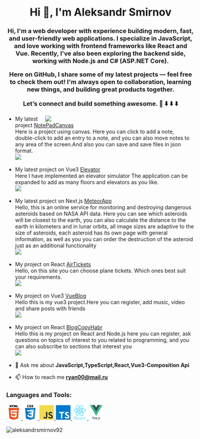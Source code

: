 <h1 align="center">Hi 👋, I'm Aleksandr Smirnov</h1>
<h3 align="center">Hi, I'm a web developer with experience building modern, fast, and user-friendly web applications.
I specialize in JavaScript, and love working with frontend frameworks like React and Vue. Recently, I've also been exploring the backend side, working with Node.js and C# (ASP.NET Core).

Here on GitHub, I share some of my latest projects — feel free to check them out!
I'm always open to collaboration, learning new things, and building great products together.

Let’s connect and build something awesome. 🚀 &#11015;&#65039; &#11015;&#65039; &#11015;&#65039;  </h3> 


<img align="right" width="400" src="https://miro.medium.com/v2/resize:fit:640/1*-tOldEbfjijxn9VqZeULqg.gif"/>

- My latest project  [NotePadCanvas](https://github.com/AleksandrSmirnov92/notepad-canvas) <br/> Here is a project using canvas. Here you can click to add a note, double-click to add an entry to a note, and you can also move notes to any area of ​​the screen.And also you can save and save files in json format. <br/>
  <img width="200" src="https://github.com/AleksandrSmirnov92/notepad-canvas/assets/83553039/6afbed1d-2d24-4fe8-bae1-f149cac437ac">
- My latest project on Vue3 [Elevator](https://github.com/AleksandrSmirnov92/elevatorTestProjectVue)<br/> Here I have implemented an elevator simulator The application can be expanded to add as many floors and elevators as you like. <br/>
  <img width="200" src="https://github.com/AleksandrSmirnov92/elevatorTestProjectVue/assets/83553039/ba5756db-2137-4e91-87a6-30c17645d1ca">

- My latest project on Next.js [MeteorApp](https://github.com/AleksandrSmirnov92/meteorApp) <br/> Hello, this is an online service for monitoring and destroying dangerous asteroids based on NASA API data. Here you can see which asteroids will be closest to the earth, you can also calculate the distance to the earth in kilometers and in lunar orbits, all image sizes are adaptive to the size of asteroids, each asteroid has its own page with general information, as well as you you can order the destruction of the asteroid just as an additional functionality <br/>
  <img width="200" src="https://github.com/AleksandrSmirnov92/meteorApp/assets/83553039/e79b6324-31fe-4171-8f94-f347110f0a0d">

- My project on React [AirTickets](https://github.com/AleksandrSmirnov92/airTicketsProject) <br/> Hello, on this site you can choose plane tickets. Which ones best suit your requirements. <br/>
  <img width="200" src="https://github.com/AleksandrSmirnov92/airTicketsProject/assets/83553039/94f286de-a13d-4442-a2c5-c902b2d46e92">

- My project on Vue3 [VueBlog](https://github.com/AleksandrSmirnov92/VueBlog) <br/> Hello this is my vue3 project.Here you can register, add music, video and share posts with friends <br/>
  <img width="200" src="https://github.com/AleksandrSmirnov92/VueBlog/assets/83553039/f148e422-5855-4554-8118-a8a8b3b78350">

- My project on React [BlogCopyHabr](https://github.com/AleksandrSmirnov92/BlogCopyHabr) <br/> Hello this is my project on React and Node.js
here you can register, ask questions on topics of interest to you related to programming, and you can also subscribe to sections that interest you <br/>
  <img width="200" src="https://github.com/AleksandrSmirnov92/VueBlog/assets/83553039/a28d7661-04d5-46fd-b44f-7c47ff61f1a1">

- 💬 Ask me about **JavaScript,TypeScript,React,Vue3-Composition Api**

- 📫 How to reach me **ryan00@mail.ru**

<h3 align="left">Languages and Tools:</h3>
<p align="left">  <a href="https://www.w3.org/html/" target="_blank" rel="noreferrer"> <img src="https://raw.githubusercontent.com/devicons/devicon/master/icons/html5/html5-original-wordmark.svg" alt="html5" width="40" height="40"/> </a> 
  <a href="https://www.w3schools.com/css/" target="_blank" rel="noreferrer"> <img src="https://raw.githubusercontent.com/devicons/devicon/master/icons/css3/css3-original-wordmark.svg" alt="css3" width="40" height="40"/> </a>
  <a href="https://developer.mozilla.org/en-US/docs/Web/JavaScript" target="_blank" rel="noreferrer"> <img src="https://raw.githubusercontent.com/devicons/devicon/master/icons/javascript/javascript-original.svg" alt="javascript" width="40" height="40"/> </a> 
  <a href="https://www.typescriptlang.org/" target="_blank" rel="noreferrer"> <img src="https://raw.githubusercontent.com/devicons/devicon/master/icons/typescript/typescript-original.svg" alt="typescript" width="40" height="40"/> </a>
  <a href="https://reactjs.org/" target="_blank" rel="noreferrer"> <img src="https://raw.githubusercontent.com/devicons/devicon/master/icons/react/react-original-wordmark.svg" alt="react" width="40" height="40"/> </a> 
  <a href="https://vuejs.org/" target="_blank" rel="noreferrer"> <img src="https://raw.githubusercontent.com/devicons/devicon/master/icons/vuejs/vuejs-original-wordmark.svg" alt="vuejs" width="40" height="40"/> </a> </p>

<p><img align="center" src="https://github-readme-stats.vercel.app/api/top-langs?username=aleksandrsmirnov92&show_icons=true&locale=en&layout=compact" alt="aleksandrsmirnov92" /></p>
